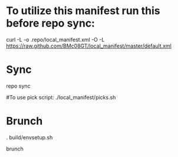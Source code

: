 # To utilize this manifest run this before repo sync:
curl -L -o .repo/local_manifest.xml -O -L https://raw.github.com/BMc08GT/local_manifest/master/default.xml

# Sync
repo sync

#To use pick script:
./local_manifest/picks.sh

# Brunch
. build/envsetup.sh

brunch <device>

